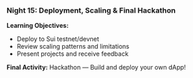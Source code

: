 ### **Night 15: Deployment, Scaling & Final Hackathon**
**Learning Objectives:**
- Deploy to Sui testnet/devnet
- Review scaling patterns and limitations
- Present projects and receive feedback

**Final Activity:** Hackathon — Build and deploy your own dApp!